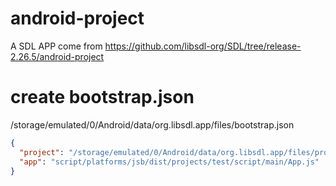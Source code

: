 # android-project

A SDL APP come from https://github.com/libsdl-org/SDL/tree/release-2.26.5/android-project

# create bootstrap.json

/storage/emulated/0/Android/data/org.libsdl.app/files/bootstrap.json

```json
{
  "project": "/storage/emulated/0/Android/data/org.libsdl.app/files/projects/test/",
  "app": "script/platforms/jsb/dist/projects/test/script/main/App.js"
}
```
